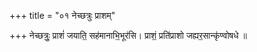 +++
title = "०१ नेच्छत्रुः प्राशम्"

+++
नेच्छत्रुः॒ प्राशं॑ जयाति॒ सह॑मानाभि॒भूर॑सि। प्राशं॒ प्रति॑प्राशो जह्यर॒सान्कृ॑ण्वोषधे ॥
